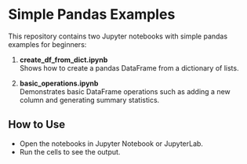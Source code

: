 # Simple Pandas Examples

This repository contains two Jupyter notebooks with simple pandas examples for beginners:

1. **create_df_from_dict.ipynb**  
   Shows how to create a pandas DataFrame from a dictionary of lists.

2. **basic_operations.ipynb**  
   Demonstrates basic DataFrame operations such as adding a new column and generating summary statistics.

## How to Use
- Open the notebooks in Jupyter Notebook or JupyterLab.
- Run the cells to see the output.
